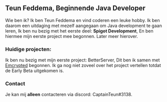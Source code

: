 ## Teun Feddema, Beginnende Java Developer

Wie ben ik?
Ik ben Teun Feddema en vind coderen een leuke hobby. Ik ben daarom een uitdaging met mezelf aangegaan om Java development te gaan leren, Ik ben nu bezig met het eerste deel: **Spigot Development**, En ben hiermee mijn eerste project mee begonnen. Later meer hierover.

### Huidige projecten:

Ik ben nu bezig met mijn eerste project: BetterServer, Dit ben ik samen met [Emcrypted](https://github.com/Emcrypted-Dev) begonnen. Ik ga nog niet zoveel over het project vertellen totdat de Early Beta uitgekomen is.


### Contact

Je kan mij **alleen** contacteren via discord: CaptainTeun#3138.
